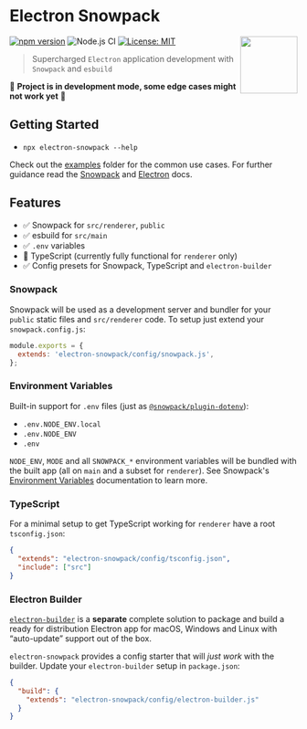 # Electron Snowpack

<!-- markdownlint-disable no-inline-html line-length -->

<img src="https://raw.githubusercontent.com/karolis-sh/electron-snowpack/main/assets/electron-snowpack.svg" align="right" width="100" height="100" />

<!-- markdownlint-enable no-inline-html line-length -->

[![npm version][package-version-badge]][package-version]
![Node.js CI](https://github.com/karolis-sh/electron-snowpack/workflows/Node.js%20CI/badge.svg)
[![License: MIT](https://img.shields.io/badge/license-mit-yellow.svg)](https://opensource.org/licenses/MIT)

> Supercharged `Electron` application development with `Snowpack` and `esbuild`

🚧 **Project is in development mode, some edge cases might not work yet** 🚧

## Getting Started

- `npx electron-snowpack --help`

Check out the [examples](/examples) folder for the common use cases. For further
guidance read the [Snowpack](https://www.snowpack.dev/) and [Electron](https://www.electronjs.org/)
docs.

## Features

- ✅ Snowpack for `src/renderer`, `public`
- ✅ esbuild for `src/main`
- ✅ `.env` variables
- 🚧 TypeScript (currently fully functional for `renderer` only)
- ✅ Config presets for Snowpack, TypeScript and `electron-builder`

### Snowpack

Snowpack will be used as a development server and bundler for your `public`
static files and `src/renderer` code. To setup just extend your `snowpack.config.js`:

```js
module.exports = {
  extends: 'electron-snowpack/config/snowpack.js',
};
```

### Environment Variables

Built-in support for `.env` files (just as [`@snowpack/plugin-dotenv`](https://www.npmjs.com/package/@snowpack/plugin-dotenv)):

- `.env.NODE_ENV.local`
- `.env.NODE_ENV`
- `.env`

`NODE_ENV`, `MODE` and all `SNOWPACK_*` environment variables will be bundled
with the built app (all on `main` and a subset for `renderer`). See
Snowpack's [Environment Variables](https://www.snowpack.dev/reference/environment-variables)
documentation to learn more.

### TypeScript

For a minimal setup to get TypeScript working for `renderer` have a root `tsconfig.json`:

```json
{
  "extends": "electron-snowpack/config/tsconfig.json",
  "include": ["src"]
}
```

### Electron Builder

[`electron-builder`](https://www.electron.build/) is a **separate** complete solution
to package and build a ready for distribution Electron app for macOS, Windows and
Linux with “auto-update” support out of the box.

`electron-snowpack` provides a config starter that will _just work_ with the builder.
Update your `electron-builder` setup in `package.json`:

```json
{
  "build": {
    "extends": "electron-snowpack/config/electron-builder.js"
  }
}
```

[package-version-badge]: https://badge.fury.io/js/electron-snowpack.svg
[package-version]: https://www.npmjs.com/package/electron-snowpack
